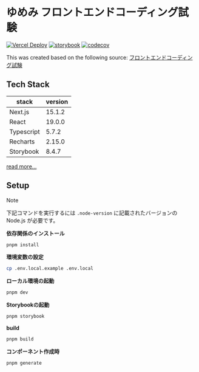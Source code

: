 # ゆめみ フロントエンドコーディング試験

[![Vercel Deploy](https://deploy-badge.vercel.app/vercel/yumemi-front-end-coding-test)](https://yumemi-front-end-coding-test.vercel.app/)
[![storybook](https://raw.githubusercontent.com/storybooks/brand/master/badge/badge-storybook.svg)](https://main--676f8a2eefba37fca3dea243.chromatic.com)
[![codecov](https://codecov.io/github/alpaca1231/yumemi-front-end-coding-test/graph/badge.svg?token=COZH4M5YNL)](https://codecov.io/github/alpaca1231/yumemi-front-end-coding-test)

This was created based on the following source: [フロントエンドコーディング試験](https://yumemi.notion.site/0e9ef27b55704d7882aab55cc86c999d)

## Tech Stack

| stack      | version |
| ---------- | ------- |
| Next.js    | 15.1.2  |
| React      | 19.0.0  |
| Typescript | 5.7.2   |
| Recharts   | 2.15.0  |
| Storybook  | 8.4.7   |

[read more...](./package.json)

## Setup

> [!NOTE]
> 下記コマンドを実行するには `.node-version` に記載されたバージョンの Node.js が必要です。

**依存関係のインストール**

```sh
pnpm install
```

**環境変数の設定**

```sh
cp .env.local.example .env.local
```

**ローカル環境の起動**

```sh
pnpm dev
```

**Storybookの起動**

```sh
pnpm storybook
```

**build**

```sh
pnpm build
```

**コンポーネント作成時**

```sh
pnpm generate
```
